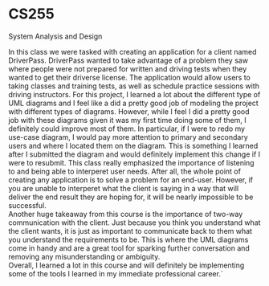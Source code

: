 # CS255
System Analysis and Design

In this class we were tasked with creating an application for a client named DriverPass.  DriverPass wanted to take advantage of a problem they saw where people were not prepared for written and driving tests when they wanted to get their driverse license.  The application would allow users to taking classes and training tests, as well as schedule practice sessions with driving instructors.
For this project, I learned a lot about the different type of UML diagrams and I feel like a did a pretty good job of modeling the project with different types of diagrams.  However, while I feel I did a pretty good job with these diagrams given it was my first time doing some of them, I definitely could improve most of them.  In particular, if I were to redo my use-case diagram, I would pay more attention to primary and secondary users and where I located them on the diagram.  This is something I learned after I submitted the diagram and would definitely implement this change if I were to resubmit.
This class really emphasized the importance of listening to and being able to interperet user needs.  After all, the whole point of creating any application is to solve a problem for an end-user.  However, if you are unable to interperet what the client is saying in a way that will deliver the end result they are hoping for, it will be nearly impossible to be successful.  
Another huge takeaway from this course is the importance of two-way communication with the client.  Just because you think you understand what the client wants, it is just as important to communicate back to them what you understand the requirements to be.  This is where the UML diagrams come in handy and are a great tool for sparking further conversation and removing any misunderstanding or ambiguity.\
Overall, I learned a lot in this course and will definitely be implementing some of the tools I learned in my immediate professional career.`

